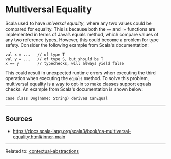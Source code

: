 # Multiversal Equality

Scala used to have *universal equality*, where any two values could be compared for equality. This is because both the `==` and `!=` functions are implemented in terms of Java’s equals method, which compare values of any two reference types. However, this could become a problem for type safety. Consider the following example from Scala's documentation:

```
val x = ...   // of type T
val y = ...   // of type S, but should be T
x == y        // typechecks, will always yield false
```

This could result in unexpected runtime errors when executing the third operation when executing the `equals` method.
To solve this problem, multiversal equality is a way to opt-in to make classes support equals checks. An example from Scala's documentation is shown below:

```
case class Dog(name: String) derives CanEqual
```


<hr>

## Sources
- https://docs.scala-lang.org/scala3/book/ca-multiversal-equality.html#inner-main


<hr>

Related to: [contextual-abstractions](contextual-abstractions.md)